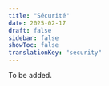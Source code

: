 ```yaml
---
title: "Sécurité"
date: 2025-02-17
draft: false
sidebar: false
showToc: false
translationKey: "security"
---
```


To be added.